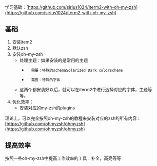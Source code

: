学习基础：[https://github.com/sirius1024/iterm2-with-oh-my-zsh](https://github.com/sirius1024/iterm2-with-oh-my-zsh)

## 基础
1. 安装item2
2. 默认zsh
3. 安装oh-my-zsh
	* 	处理主题：如果安装的是常用的主题
		* 		需要：特殊的schemaSolarized Dark colorscheme 
		* 		需要：特殊的字体
	* 	这两个都安装好以后，就可以在iterm2中进行选择对应的字体，主题等等。
4. 优化效率：
	* 安装对应的my-zsh的plugins

理论上，可以完全按照oh-my-zsh的教程来安装对应的zsh的所有内容：[https://github.com/ohmyzsh/ohmyzsh](https://github.com/ohmyzsh/ohmyzsh)

## 提高效率
按照一些oh-my-zsh中提高工作效率的工具：补全，高亮等等
